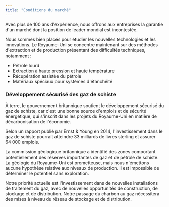 ```yaml
---
title: "Conditions du marché"
---
```

Avec plus de 100 ans d'expérience, nous offrons aux entreprises la garantie d'un marché dont la position de leader mondial est incontestée.

Nous sommes bien placés pour étudier les nouvelles technologies et les innovations. Le Royaume-Uni se concentre maintenant sur des méthodes d'extraction et de production présentant des difficultés techniques, notamment :

- Pétrole lourd
- Extraction à haute pression et haute température
- Récupération assistée du pétrole
- Matériaux spéciaux pour systèmes d'étanchéité

### Développement sécurisé des gaz de schiste

À terre, le gouvernement britannique soutient le développement sécurisé du gaz de schiste, car c'est une bonne source d'emplois et de sécurité énergétique, qui s'inscrit dans les projets du Royaume-Uni en matière de décarbonisation de l'économie. 

Selon un rapport publié par Ernst & Young en 2014, l'investissement dans le gaz de schiste pourrait atteindre 33 milliards de livres sterling et assurer 64 000 emplois.

La commission géologique britannique a identifié des zones comportant potentiellement des réserves importantes de gaz et de pétrole de schiste. La géologie du Royaume-Uni est prometteuse, mais nous n'émettons aucune hypothèse relative aux niveaux de production. Il est impossible de déterminer le potentiel sans exploration.
 
Notre priorité actuelle est l'investissement dans de nouvelles installations de traitement du gaz, avec de nouvelles opportunités de construction, de stockage et de distribution. Notre passage du charbon au gaz nécessitera des mises à niveau du réseau de stockage et de distribution.
